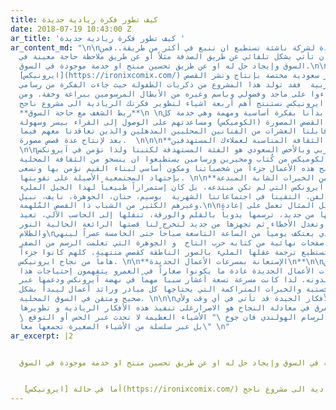 ```yaml
---
title: كيف تطور فكرة ريادية جديدة
date: 2018-07-19 10:43:00 Z
ar_title: 'كيف تطور فكرة ريادية جديدة '
ar_content_md: "\n\nالفكرة الجيدة لشركة ناشئة تستطيع ان تنبع في أكثر من طريقة..فمن
  الممكن أن تأتي بشكل تلقائي عن طريق الصدفة مثلاً أو عن طريق ملاحظة حاجة معينة في
  السوق وإيجاد حل له او عن طريق تحسين منتج او خدمة موجودة في السوق.\n\n أما في حالة
  [ايرونيكس](https://ironixcomix.com/) وهي دار نشر سعودية مختصة بإنتاج ونشر القصص
  المصورة العربية  فقد تولد هذا المشروع من ذكريات الطفولة حيث جاءت الفكرة من رسامي
  كوميكس نشاءوا على ماجد وفضولي وباسم وغيره من الأبطال المرسومين ببراعة وخفة. ومن
  تجربة ايرونيكس نستنتج أهم أربعة اشياء لتطوير فكرتك الريادية الى مشروع ناجح: \n\n
  **ربط الشغف مع حاجة السوق**\n \nفي آيرونكس بدأنا بفكرة أساسية ومهمة وهي خدمة كل
  موهوب في مجال القصص المصورة (الكوميكس) ومساعدتهم على الوصول إلى القراء بيسر وسهولة
  وخلال بدايتنا قابلنا العشرات من الفنانين المحليين المذهلين والذين تعاقدنا معهم فيما
  بعد لإنتاج عدة قصص مصورة.  \n\n\n**استخدام الثقافة المناسبة لعملاءك المستهدفين\n**
  \n\nكان الشباب العربي وبالأخص السعودي هو الفئة المستهدفة لكتبنا ولذا نؤمن في آيرونكس
  أن العاملين في الكوميكس من كُتاب ومحبرين ورسامين يستطيعوا ان ينسجو من الثقافة المحلية
  قصصاً لتصبح هذه الأعمال جزءاً من شخصياتنا ومكون أساسي لبناء القيم نؤمن بها ونسعى
  بإجتهاد المجتمعية الأصيلة على تقويتها. \n\n**الإستفادة من الخبرات الشابة المبدعة\n**\n\n
  من خلال فكرة آيرونكس التي لم تكن مبتدعه، بل كان إستمراراً طبيعياً لهذا الجيل المليء
  بالحماسة والفن. التقينا في اجتماعاتنا الشهرية  بوسيم، حنان، الجوهرة، نايف، نبيل
  وغيرهم الكثير من الشباب ذا القصص المُلهمة.\n\nحنان على سبيل المثال تعمل على إعادة
  رسم كُل قصصها من جديد، ترسمها يدوياً بالقلم والورقة، تنقلها إلى الحاسب الآلي، تعيد
  رسمها وتلوينها وتعدل الأخطاء ثم تجهزها من جديد لتخرج لنا قصتها الرائعة الحالية النور
  والظلام\nوسيم الذي يعتكف يومياً من الساعة التاسعة صباحاً حتى الخامسة عصراً لينهي
  كقاعدة يومية ٤ صفحات نهائية من كتابه حرب التاج  و الجوهرة التي تعلمت الرسم من الصفر
  بشكل شخصي لتستطيع ترجمة عقلها المليء بالصور الناطقة كقصص منتهية. كلهم كانوا جزءاً
  هاماً من نجاح ايرونيكس. \n\n**الإستعانة بمسرعات الأعمال الجديدة\n**\n\nالقائمين
  على مسرعات الأعمال الجديدة عادة ما يكونوا صغاراً في العمرو يتفهمون إحتياجات هذا
  الجيل ويساندونه. لذا كانت مسرعة تسعة أعشار سبباً مهماً في نهضة آيرونكس ودعمها عبر
  الخدمات اللوجستية والخبرات المتراكمة التي يحتاجها كل مبادر ورائد أعمال ليبدأ بشكل
  صحيح ومتقن في السوق المحلية. \n\n\nأخيراً الأفكار الجيدة قد تأتي في أي وقت ولأي
  شخص ولكن ما يفرق في معادلة النجاح هو الاصرارعلى تنفيذ هذه الأفكار الريادية و تطويرها.
  \ وكما قال الرسام الهولندي فان جوخ \" الأشياء العظيمة لا تحدث عبر الحس أو التوقع،
  بل عبر سلسلة من الأشياء الصغيرة تجمعها معاً\" \n"
ar_excerpt: |2


  الفكرة الجيدة لشركة ناشئة تستطيع ان تنبع في أكثر من طريقة..فمن الممكن أن تأتي بشكل تلقائي عن طريق الصدفة مثلاً أو عن طريق ملاحظة حاجة معينة في السوق وإيجاد حل له او عن طريق تحسين منتج او خدمة موجودة في السوق.


   أما في حالة [ايرونيكس](https://ironixcomix.com/) وهي دار نشر سعودية مختصة بإنتاج ونشر القصص المصورة العربية  فقد تولد هذا المشروع من ذكريات الطفولة حيث جاءت الفكرة من رسامي كوميكس نشاءوا على ماجد وفضولي وباسم وغيره من الأبطال المرسومين ببراعة وخفة. ومن تجربة ايرونيكس نستنتج أهم أربعة اشياء لتطوير فكرتك الريادية الى مشروع ناجح
---
```


